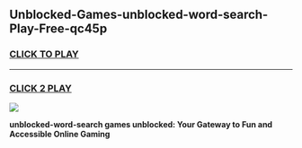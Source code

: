 
## Unblocked-Games-unblocked-word-search-Play-Free-qc45p
<h3>
<a href="https://premium76.site?title=unblocked-word-search&ref=20M">CLICK TO PLAY</a></h3>
<hr>

<h3>
<a href="https://premium76.site?title=unblocked-word-search&ref=20M">CLICK 2 PLAY</a>
  
</h3>

<a href="https://premium76.site?title=unblocked-word-search&ref=19M"><img src="https://clearcache.store/games.png"></a>


**unblocked-word-search games unblocked: Your Gateway to Fun and Accessible Online Gaming**
